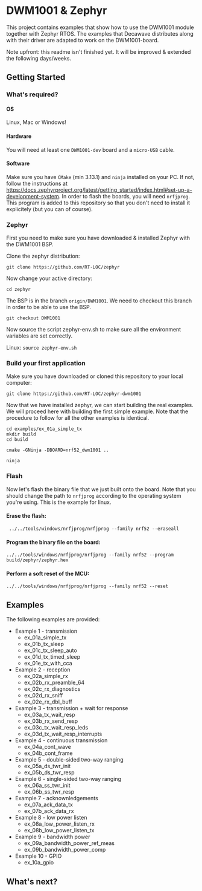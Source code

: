 # DWM1001 & Zephyr
This project contains examples that show how to use the DWM1001 module together with Zephyr RTOS.
The examples that Decawave distributes along with their driver are adapted to work on the DWM1001-board.

Note upfront: this readme isn't finished yet. It will be improved & extended the following days/weeks.

## Getting Started

### What's required?
#### OS
Linux, Mac or Windows!

#### Hardware
You will need at least one `DWM1001-dev` board and a `micro-USB` cable.

#### Software
Make sure you have `CMake` (min 3.13.1) and `ninja` installed on your PC. If not, follow the instructions at https://docs.zephyrproject.org/latest/getting_started/index.html#set-up-a-development-system.
In order to flash the boards, you will need `nrfjprog`. This program is added to this repository so that you don't need to install it explicitely (but you can of course).

### Zephyr 
First you need to make sure you have downloaded & installed Zephyr with the DWM1001 BSP.

Clone the zephyr distribution: 
```
git clone https://github.com/RT-LOC/zephyr
```

Now change your active directory:
```
cd zephyr
```

The BSP is in the branch `origin/DWM1001`. We need to checkout this branch in order to be able to use the BSP.
```
git checkout DWM1001
```

Now source the script zephyr-env.sh to make sure all the environment variables are set correctly.

Linux: `source zephyr-env.sh`


### Build your first application
Make sure you have downloaded or cloned this repository to your local computer:
```
git clone https://github.com/RT-LOC/zephyr-dwm1001
```

Now that we have installed zephyr, we can start building the real examples.
We will proceed here with building the first simple example. Note that the procedure to follow for all the other examples is identical.

```
cd examples/ex_01a_simple_tx
mkdir build
cd build
```

```
cmake -GNinja -DBOARD=nrf52_dwm1001 ..
```

```
ninja
```


### Flash
Now let's flash the binary file that we just built onto the board. 
Note that you should change the path to `nrfjprog` according to the operating system you're using. This is the example for linux.
#### Erase the flash:
```
 ../../tools/windows/nrfjprog/nrfjprog --family nrf52 --eraseall
```

#### Program the binary file on the board:
```
../../tools/windows/nrfjprog/nrfjprog --family nrf52 --program build/zephyr/zephyr.hex
```

#### Perform a soft reset of the MCU:
```
../../tools/windows/nrfjprog/nrfjprog --family nrf52 --reset
```

## Examples
The following examples are provided:
 - Example 1 - transmission
    - ex_01a_simple_tx
    - ex_01b_tx_sleep
    - ex_01c_tx_sleep_auto
    - ex_01d_tx_timed_sleep
    - ex_01e_tx_with_cca
 - Example 2 - reception
    - ex_02a_simple_rx
    - ex_02b_rx_preamble_64
    - ex_02c_rx_diagnostics
    - ex_02d_rx_sniff
    - ex_02e_rx_dbl_buff
 - Example 3 - transmission + wait for response
    - ex_03a_tx_wait_resp
    - ex_03b_rx_send_resp
    - ex_03c_tx_wait_resp_leds
    - ex_03d_tx_wait_resp_interrupts
 - Example 4 - continuous transmission
    - ex_04a_cont_wave
    - ex_04b_cont_frame
 - Example 5 - double-sided two-way ranging
    - ex_05a_ds_twr_init
    - ex_05b_ds_twr_resp
 - Example 6 - single-sided two-way ranging
    - ex_06a_ss_twr_init
    - ex_06b_ss_twr_resp
 - Example 7 - acknownledgements
    - ex_07a_ack_data_tx
    - ex_07b_ack_data_rx
 - Example 8 - low power listen
    - ex_08a_low_power_listen_rx
    - ex_08b_low_power_listen_tx
 - Example 9 - bandwidth power
    - ex_09a_bandwidth_power_ref_meas
    - ex_09b_bandwidth_power_comp
 - Example 10 - GPIO
    - ex_10a_gpio

## What's next?
